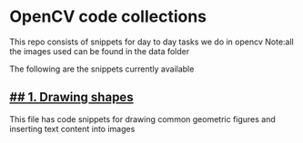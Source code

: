 

# OpenCV code collections

This repo consists of snippets for day to day tasks we do in opencv
Note:all the images used can be found in the data folder

The following are the snippets currently available

## [## 1. Drawing shapes](https://github.com/Starter-Packs/opencv-python/blob/master/drawShapes.py)

This file has code snippets for drawing common geometric figures and inserting text content into images



